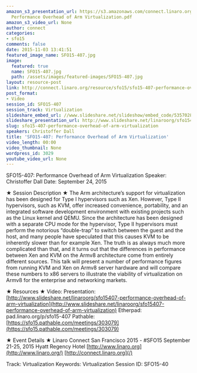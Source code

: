 ```yaml
---
amazon_s3_presentation_url: https://s3.amazonaws.com/connect.linaro.org/sfo15/Presentations/09-24-Thursday/SFO15-407-
  Performance Overhead of Arm Virtualization.pdf
amazon_s3_video_url: None
author: connect
categories:
- sfo15
comments: false
date: 2015-11-03 13:41:51
featured_image_name: SFO15-407.jpg
image:
  featured: true
  name: SFO15-407.jpg
  path: /assets/images/featured-images/SFO15-407.jpg
layout: resource-post
link: http://connect.linaro.org/resource/sfo15/sfo15-407-performance-overhead-of-arm-virtualization/
post_format:
- Video
session_id: SFO15-407
session_track: Virtualization
slideshare_embed_url: //www.slideshare.net/slideshow/embed_code/53570285
slideshare_presentation_url: http://www.slideshare.net/linaroorg/sfo15407-performance-overhead-of-arm-virtualization
slug: sfo15-407-performance-overhead-of-arm-virtualization
speakers: Christoffer Dall
title: 'SFO15-407: Performance Overhead of Arm Virtualization'
video_length: 00:00
video_thumbnail: None
wordpress_id: 3029
youtube_video_url: None
---
```


SFO15-407: Performance Overhead of Arm Virtualization
Speaker: Christoffer Dall
Date: September 24, 2015

★ Session Description ★
The Arm architecture’s support for virtualization has been designed for Type I hypervisors such as Xen. However, Type II hypervisors, such as KVM, offer increased convenience, portability, and an integrated software development environment with existing projects such as the Linux kernel and QEMU. Since the architecture has been designed with a separate CPU mode for the hypervisor, Type II hypervisors must perform the notorious “double-trap” to switch between the guest and the host, and many people have speculated that this causes KVM to be inherently slower than for example Xen. The truth is as always much more complicated than that, and it turns out that the differences in performance between Xen and KVM on the Armv8 architecture come from entirely different sources. This talk will present a number of performance figures from running KVM and Xen on Armv8 server hardware and will compare these numbers to x86 servers to illustrate the viability of virtualization on Armv8 for the enterprise and networking markets.

★ Resources ★
Video:
Presentation: [http://www.slideshare.net/linaroorg/sfo15407-performance-overhead-of-arm-virtualization](http://www.slideshare.net/linaroorg/sfo15407-performance-overhead-of-arm-virtualization)
Etherpad: pad.linaro.org/p/sfo15-407
Pathable: [https://sfo15.pathable.com/meetings/303079](https://sfo15.pathable.com/meetings/303079)

★ Event Details ★
Linaro Connect San Francisco 2015 - #SFO15
September 21-25, 2015
Hyatt Regency Hotel
[http://www.linaro.org](http://www.linaro.org/)
[http://connect.linaro.org](/)

Track: Virtualization
Keywords: Virtualization
Session ID: SFO15-40